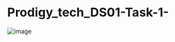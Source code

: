 # Prodigy_tech_DS01-Task-1-
![image](https://github.com/2200050011/Prodigy_tech_DS01-Task-1-/assets/170558951/a8dbff7e-8d05-448e-b851-5abb53669ad7)
